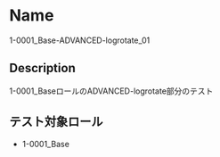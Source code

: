 Name
====
1-0001_Base-ADVANCED-logrotate_01

## Description

1-0001_BaseロールのADVANCED-logrotate部分のテスト

## テスト対象ロール
- 1-0001_Base

